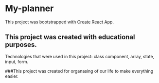 # My-planner

This project was bootstrapped with [Create React App](https://github.com/facebook/create-react-app).

## This project was created with educational purposes.

Technologies that were used in this project:
class component, array, state, input, form.

###This project was created for organasing of our life to make everything easier.











